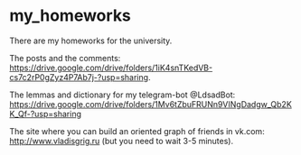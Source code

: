 # my_homeworks
There are my homeworks for the university.

The posts and the comments: https://drive.google.com/drive/folders/1iK4snTKedVB-cs7c2rP0gZyz4P7Ab7j-?usp=sharing.

The lemmas and dictionary for my telegram-bot @LdsadBot: https://drive.google.com/drive/folders/1Mv6tZbuFRUNn9VINgDadgw_Qb2KK_Qf-?usp=sharing

The site where you can build an oriented graph of friends in vk.com: http://www.vladisgrig.ru (but you need to wait 3-5 minutes).
